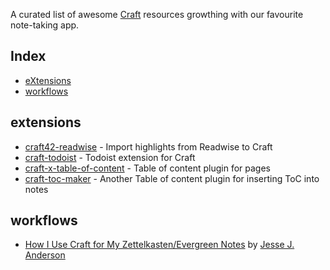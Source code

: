A curated list of awesome [Craft](https://www.craft.do/) resources growthing with our favourite note-taking app.

## Index
- [eXtensions](#extensions)
- [workflows](#workflows)

## extensions

- [craft42-readwise](https://github.com/TfTHacker/craft42-readwise) - Import highlights from Readwise to Craft
- [craft-todoist](https://github.com/thomaszdxsn/craft-todoist) - Todoist extension for Craft
- [craft-x-table-of-content](https://github.com/itshxu/craft-x-table-of-content) - Table of content plugin for pages
- [craft-toc-maker](https://github.com/timpcfan/craft-toc-maker) - Another Table of content plugin for inserting ToC into notes

## workflows

- [How I Use Craft for My Zettelkasten/Evergreen Notes](https://jessejanderson.com/posts/how-i-use-craft-for-my-zettelkasten-evergreen-notes) by [Jesse J. Anderson](https://jessejanderson.com/)
